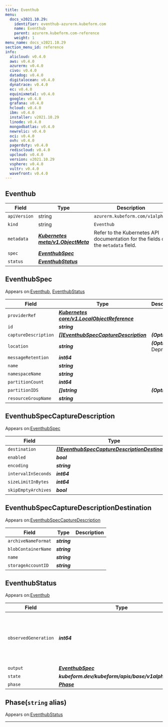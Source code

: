 ```yaml
---
title: Eventhub
menu:
  docs_v2021.10.29:
    identifier: eventhub-azurerm.kubeform.com
    name: Eventhub
    parent: azurerm.kubeform.com-reference
    weight: 1
menu_name: docs_v2021.10.29
section_menu_id: reference
info:
  alicloud: v0.4.0
  aws: v0.4.0
  azurerm: v0.4.0
  civo: v0.4.0
  datadog: v0.4.0
  digitalocean: v0.4.0
  dynatrace: v0.4.0
  ec: v0.4.0
  equinixmetal: v0.4.0
  google: v0.4.0
  grafana: v0.4.0
  hcloud: v0.4.0
  ibm: v0.4.0
  installer: v2021.10.29
  linode: v0.4.0
  mongodbatlas: v0.4.0
  newrelic: v0.4.0
  oci: v0.4.0
  ovh: v0.4.0
  pagerduty: v0.4.0
  rediscloud: v0.4.0
  upcloud: v0.4.0
  version: v2021.10.29
  vsphere: v0.4.0
  vultr: v0.4.0
  wavefront: v0.4.0
---
```


## Eventhub
| Field | Type | Description |
| ------ | ----- | ----------- |
| `apiVersion` | string | `azurerm.kubeform.com/v1alpha1` |
|    `kind` | string | `Eventhub` |
| `metadata` | ***[Kubernetes meta/v1.ObjectMeta](https://v1-18.docs.kubernetes.io/docs/reference/generated/kubernetes-api/v1.18/#objectmeta-v1-meta)***|Refer to the Kubernetes API documentation for the fields of the `metadata` field.|
| `spec` | ***[EventhubSpec](#eventhubspec)***||
| `status` | ***[EventhubStatus](#eventhubstatus)***||
## EventhubSpec

Appears on:[Eventhub](#eventhub), [EventhubStatus](#eventhubstatus)

| Field | Type | Description |
| ------ | ----- | ----------- |
| `providerRef` | ***[Kubernetes core/v1.LocalObjectReference](https://v1-18.docs.kubernetes.io/docs/reference/generated/kubernetes-api/v1.18/#localobjectreference-v1-core)***||
| `id` | ***string***||
| `captureDescription` | ***[[]EventhubSpecCaptureDescription](#eventhubspeccapturedescription)***| ***(Optional)*** |
| `location` | ***string***| ***(Optional)*** Deprecated|
| `messageRetention` | ***int64***||
| `name` | ***string***||
| `namespaceName` | ***string***||
| `partitionCount` | ***int64***||
| `partitionIDS` | ***[]string***| ***(Optional)*** |
| `resourceGroupName` | ***string***||
## EventhubSpecCaptureDescription

Appears on:[EventhubSpec](#eventhubspec)

| Field | Type | Description |
| ------ | ----- | ----------- |
| `destination` | ***[[]EventhubSpecCaptureDescriptionDestination](#eventhubspeccapturedescriptiondestination)***||
| `enabled` | ***bool***||
| `encoding` | ***string***||
| `intervalInSeconds` | ***int64***| ***(Optional)*** |
| `sizeLimitInBytes` | ***int64***| ***(Optional)*** |
| `skipEmptyArchives` | ***bool***| ***(Optional)*** |
## EventhubSpecCaptureDescriptionDestination

Appears on:[EventhubSpecCaptureDescription](#eventhubspeccapturedescription)

| Field | Type | Description |
| ------ | ----- | ----------- |
| `archiveNameFormat` | ***string***||
| `blobContainerName` | ***string***||
| `name` | ***string***||
| `storageAccountID` | ***string***||
## EventhubStatus

Appears on:[Eventhub](#eventhub)

| Field | Type | Description |
| ------ | ----- | ----------- |
| `observedGeneration` | ***int64***| ***(Optional)*** Resource generation, which is updated on mutation by the API Server.|
| `output` | ***[EventhubSpec](#eventhubspec)***| ***(Optional)*** |
| `state` | ***kubeform.dev/kubeform/apis/base/v1alpha1.State***| ***(Optional)*** |
| `phase` | ***[Phase](#phase)***| ***(Optional)*** |
## Phase(`string` alias)

Appears on:[EventhubStatus](#eventhubstatus)

---
